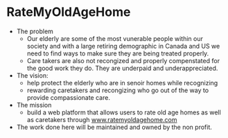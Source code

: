 # RateMyOldAgeHome
- The problem
  - Our elderly are some of the most vunerable people within our society and with a large retiring demographic in Canada and US we need to find ways to make sure they are being treated properly. 
  - Care takers are also not recongized and properly compenstated for the good work they do. They are underpaid and underappreciated.
- The vision: 
  - help protect the elderly who are in senoir homes while recognizing 
  - rewarding caretakers and recongizing who go out of the way to provide compassionate care. 
- The mission
  - build a web platform that allows users to rate old age homes as well as caretakers through www.ratemyoldagehome.com
- The work done here will be maintained and owned by the non profit.
